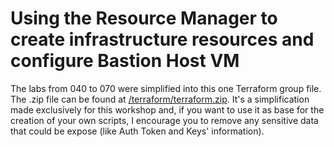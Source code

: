 # Using the Resource Manager to create infrastructure resources and configure Bastion Host VM

 The labs from 040 to 070 were simplified into this one Terraform group file. The .zip file can be found at [/terraform/terraform.zip](https://github.com/diogoshibata/terraform-bastion/blob/master/terraform/terraform.zip). It's a simplification made exclusively for this workshop and, if you want to use it as base for the creation of your own scripts, I encourage you to remove any sensitive data that could be expose (like Auth Token and Keys' information).

 

